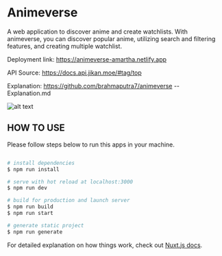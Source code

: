 # Animeverse
A web application to discover anime and create watchlists. With animeverse, you can discover popular anime, utilizing search and filtering features, and creating multiple watchlist.

Deployment link:
https://animeverse-amartha.netlify.app

API Source:
https://docs.api.jikan.moe/#tag/top

Explanation:
https://github.com/brahmaputra7/animeverse -- Explanation.md

![alt text](https://brahmaptr.com/readme/1.png)

## HOW TO USE
Please follow steps below to run this apps in your machine.

``` bash

# install dependencies
$ npm run install

# serve with hot reload at localhost:3000
$ npm run dev

# build for production and launch server
$ npm run build
$ npm run start

# generate static project
$ npm run generate
```

For detailed explanation on how things work, check out [Nuxt.js docs](https://nuxtjs.org).

